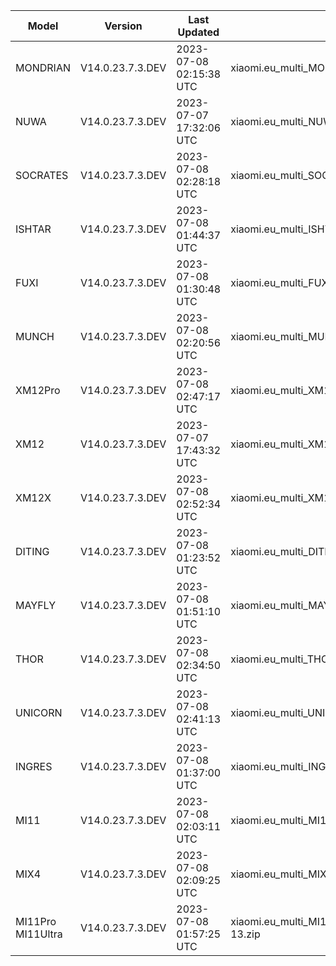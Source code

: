 | Model | Version | Last Updated | File Name | Size | Download Link |
| ---- | ---- | ---- | ---- | ---- | ---- |
| MONDRIAN | V14.0.23.7.3.DEV | 2023-07-08 02:15:38 UTC | xiaomi.eu_multi_MONDRIAN_V14.0.23.7.3.DEV_v14-13.zip | 5.3 GB | [SourceForge](https://sourceforge.net/projects/xiaomi-eu-multilang-miui-roms/files/xiaomi.eu/MIUI-WEEKLY-RELEASES/V14.0.23.7.3.DEV/xiaomi.eu_multi_MONDRIAN_V14.0.23.7.3.DEV_v14-13.zip/download) |
| NUWA | V14.0.23.7.3.DEV | 2023-07-07 17:32:06 UTC | xiaomi.eu_multi_NUWA_V14.0.23.7.3.DEV_v14-13.zip | 5.9 GB | [SourceForge](https://sourceforge.net/projects/xiaomi-eu-multilang-miui-roms/files/xiaomi.eu/MIUI-WEEKLY-RELEASES/V14.0.23.7.3.DEV/xiaomi.eu_multi_NUWA_V14.0.23.7.3.DEV_v14-13.zip/download) |
| SOCRATES | V14.0.23.7.3.DEV | 2023-07-08 02:28:18 UTC | xiaomi.eu_multi_SOCRATES_V14.0.23.7.3.DEV_v14-13.zip | 5.8 GB | [SourceForge](https://sourceforge.net/projects/xiaomi-eu-multilang-miui-roms/files/xiaomi.eu/MIUI-WEEKLY-RELEASES/V14.0.23.7.3.DEV/xiaomi.eu_multi_SOCRATES_V14.0.23.7.3.DEV_v14-13.zip/download) |
| ISHTAR | V14.0.23.7.3.DEV | 2023-07-08 01:44:37 UTC | xiaomi.eu_multi_ISHTAR_V14.0.23.7.3.DEV_v14-13.zip | 6.3 GB | [SourceForge](https://sourceforge.net/projects/xiaomi-eu-multilang-miui-roms/files/xiaomi.eu/MIUI-WEEKLY-RELEASES/V14.0.23.7.3.DEV/xiaomi.eu_multi_ISHTAR_V14.0.23.7.3.DEV_v14-13.zip/download) |
| FUXI | V14.0.23.7.3.DEV | 2023-07-08 01:30:48 UTC | xiaomi.eu_multi_FUXI_V14.0.23.7.3.DEV_v14-13.zip | 5.9 GB | [SourceForge](https://sourceforge.net/projects/xiaomi-eu-multilang-miui-roms/files/xiaomi.eu/MIUI-WEEKLY-RELEASES/V14.0.23.7.3.DEV/xiaomi.eu_multi_FUXI_V14.0.23.7.3.DEV_v14-13.zip/download) |
| MUNCH | V14.0.23.7.3.DEV | 2023-07-08 02:20:56 UTC | xiaomi.eu_multi_MUNCH_V14.0.23.7.3.DEV_v14-13.zip | 4.4 GB | [SourceForge](https://sourceforge.net/projects/xiaomi-eu-multilang-miui-roms/files/xiaomi.eu/MIUI-WEEKLY-RELEASES/V14.0.23.7.3.DEV/xiaomi.eu_multi_MUNCH_V14.0.23.7.3.DEV_v14-13.zip/download) |
| XM12Pro | V14.0.23.7.3.DEV | 2023-07-08 02:47:17 UTC | xiaomi.eu_multi_XM12Pro_V14.0.23.7.3.DEV_v14-13.zip | 5.2 GB | [SourceForge](https://sourceforge.net/projects/xiaomi-eu-multilang-miui-roms/files/xiaomi.eu/MIUI-WEEKLY-RELEASES/V14.0.23.7.3.DEV/xiaomi.eu_multi_XM12Pro_V14.0.23.7.3.DEV_v14-13.zip/download) |
| XM12 | V14.0.23.7.3.DEV | 2023-07-07 17:43:32 UTC | xiaomi.eu_multi_XM12_V14.0.23.7.3.DEV_v14-13.zip | 5.1 GB | [SourceForge](https://sourceforge.net/projects/xiaomi-eu-multilang-miui-roms/files/xiaomi.eu/MIUI-WEEKLY-RELEASES/V14.0.23.7.3.DEV/xiaomi.eu_multi_XM12_V14.0.23.7.3.DEV_v14-13.zip/download) |
| XM12X | V14.0.23.7.3.DEV | 2023-07-08 02:52:34 UTC | xiaomi.eu_multi_XM12X_V14.0.23.7.3.DEV_v14-13.zip | 4.4 GB | [SourceForge](https://sourceforge.net/projects/xiaomi-eu-multilang-miui-roms/files/xiaomi.eu/MIUI-WEEKLY-RELEASES/V14.0.23.7.3.DEV/xiaomi.eu_multi_XM12X_V14.0.23.7.3.DEV_v14-13.zip/download) |
| DITING | V14.0.23.7.3.DEV | 2023-07-08 01:23:52 UTC | xiaomi.eu_multi_DITING_V14.0.23.7.3.DEV_v14-13.zip | 5.2 GB | [SourceForge](https://sourceforge.net/projects/xiaomi-eu-multilang-miui-roms/files/xiaomi.eu/MIUI-WEEKLY-RELEASES/V14.0.23.7.3.DEV/xiaomi.eu_multi_DITING_V14.0.23.7.3.DEV_v14-13.zip/download) |
| MAYFLY | V14.0.23.7.3.DEV | 2023-07-08 01:51:10 UTC | xiaomi.eu_multi_MAYFLY_V14.0.23.7.3.DEV_v14-13.zip | 5.3 GB | [SourceForge](https://sourceforge.net/projects/xiaomi-eu-multilang-miui-roms/files/xiaomi.eu/MIUI-WEEKLY-RELEASES/V14.0.23.7.3.DEV/xiaomi.eu_multi_MAYFLY_V14.0.23.7.3.DEV_v14-13.zip/download) |
| THOR | V14.0.23.7.3.DEV | 2023-07-08 02:34:50 UTC | xiaomi.eu_multi_THOR_V14.0.23.7.3.DEV_v14-13.zip | 5.5 GB | [SourceForge](https://sourceforge.net/projects/xiaomi-eu-multilang-miui-roms/files/xiaomi.eu/MIUI-WEEKLY-RELEASES/V14.0.23.7.3.DEV/xiaomi.eu_multi_THOR_V14.0.23.7.3.DEV_v14-13.zip/download) |
| UNICORN | V14.0.23.7.3.DEV | 2023-07-08 02:41:13 UTC | xiaomi.eu_multi_UNICORN_V14.0.23.7.3.DEV_v14-13.zip | 5.4 GB | [SourceForge](https://sourceforge.net/projects/xiaomi-eu-multilang-miui-roms/files/xiaomi.eu/MIUI-WEEKLY-RELEASES/V14.0.23.7.3.DEV/xiaomi.eu_multi_UNICORN_V14.0.23.7.3.DEV_v14-13.zip/download) |
| INGRES | V14.0.23.7.3.DEV | 2023-07-08 01:37:00 UTC | xiaomi.eu_multi_INGRES_V14.0.23.7.3.DEV_v14-13.zip | 5.1 GB | [SourceForge](https://sourceforge.net/projects/xiaomi-eu-multilang-miui-roms/files/xiaomi.eu/MIUI-WEEKLY-RELEASES/V14.0.23.7.3.DEV/xiaomi.eu_multi_INGRES_V14.0.23.7.3.DEV_v14-13.zip/download) |
| MI11 | V14.0.23.7.3.DEV | 2023-07-08 02:03:11 UTC | xiaomi.eu_multi_MI11_V14.0.23.7.3.DEV_v14-13.zip | 4.9 GB | [SourceForge](https://sourceforge.net/projects/xiaomi-eu-multilang-miui-roms/files/xiaomi.eu/MIUI-WEEKLY-RELEASES/V14.0.23.7.3.DEV/xiaomi.eu_multi_MI11_V14.0.23.7.3.DEV_v14-13.zip/download) |
| MIX4 | V14.0.23.7.3.DEV | 2023-07-08 02:09:25 UTC | xiaomi.eu_multi_MIX4_V14.0.23.7.3.DEV_v14-13.zip | 5.1 GB | [SourceForge](https://sourceforge.net/projects/xiaomi-eu-multilang-miui-roms/files/xiaomi.eu/MIUI-WEEKLY-RELEASES/V14.0.23.7.3.DEV/xiaomi.eu_multi_MIX4_V14.0.23.7.3.DEV_v14-13.zip/download) |
| MI11Pro MI11Ultra | V14.0.23.7.3.DEV | 2023-07-08 01:57:25 UTC | xiaomi.eu_multi_MI11Pro_MI11Ultra_V14.0.23.7.3.DEV_v14-13.zip | 5.0 GB | [SourceForge](https://sourceforge.net/projects/xiaomi-eu-multilang-miui-roms/files/xiaomi.eu/MIUI-WEEKLY-RELEASES/V14.0.23.7.3.DEV/xiaomi.eu_multi_MI11Pro_MI11Ultra_V14.0.23.7.3.DEV_v14-13.zip/download) |
